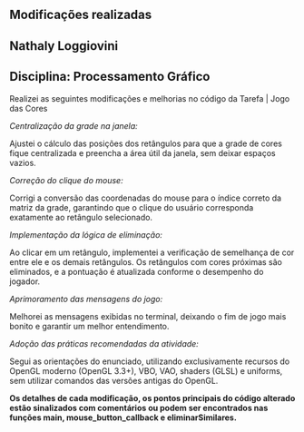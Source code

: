 ## Modificações realizadas
## Nathaly Loggiovini

## Disciplina: Processamento Gráfico

Realizei as seguintes modificações e melhorias no código da Tarefa | Jogo das Cores

*Centralização da grade na janela:* 

Ajustei o cálculo das posições dos retângulos para que a grade de cores fique centralizada e preencha a área útil da janela, sem deixar espaços vazios.

*Correção do clique do mouse:*  

Corrigi a conversão das coordenadas do mouse para o índice correto da matriz da grade, garantindo que o clique do usuário corresponda exatamente ao retângulo selecionado.

*Implementação da lógica de eliminação:*  

Ao clicar em um retângulo, implementei a verificação de semelhança de cor entre ele e os demais retângulos. Os retângulos com cores próximas são eliminados, e a pontuação é atualizada conforme o desempenho do jogador.

*Aprimoramento das mensagens do jogo:*  

Melhorei as mensagens exibidas no terminal, deixando o fim de jogo mais bonito e garantir um melhor entendimento.

*Adoção das práticas recomendadas da atividade:*  

Segui as orientações do enunciado, utilizando exclusivamente recursos do OpenGL moderno (OpenGL 3.3+), VBO, VAO, shaders (GLSL) e uniforms, sem utilizar comandos das versões antigas do OpenGL.

**Os detalhes de cada modificação, os pontos principais do código alterado estão sinalizados com comentários ou podem ser encontrados nas funções main, mouse_button_callback e eliminarSimilares.**